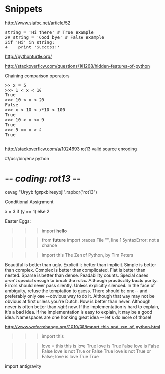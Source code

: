# Snippets


http://www.siafoo.net/article/52


<pre>
string = 'Hi there' # True example
2# string = 'Good bye' # False example
3if 'Hi' in string:
4    print 'Success!'
</pre>





http://pythonturtle.org/




http://stackoverflow.com/questions/101268/hidden-features-of-python

Chaining comparison operators

<pre>
>> x = 5
>>> 1 < x < 10
True
>>> 10 < x < 20
False
>>> x < 10 < x*10 < 100
True
>>> 10 > x <= 9
True
>>> 5 == x > 4
True

</pre>



http://stackoverflow.com/a/1024693
rot13 valid source encoding

#!/usr/bin/env python
# -*- coding: rot13 -*-

cevag "Uryyb fgnpxbiresybj!".rapbqr("rot13")






Conditional Assignment

x = 3 if (y == 1) else 2



Easter Eggs:
>>>import __hello__

>>> from __future__ import braces
  File "<stdin>", line 1
SyntaxError: not a chance

>>> import this
The Zen of Python, by Tim Peters

Beautiful is better than ugly.
Explicit is better than implicit.
Simple is better than complex.
Complex is better than complicated.
Flat is better than nested.
Sparse is better than dense.
Readability counts.
Special cases aren't special enough to break the rules.
Although practicality beats purity.
Errors should never pass silently.
Unless explicitly silenced.
In the face of ambiguity, refuse the temptation to guess.
There should be one-- and preferably only one --obvious way to do it.
Although that way may not be obvious at first unless you're Dutch.
Now is better than never.
Although never is often better than *right* now.
If the implementation is hard to explain, it's a bad idea.
If the implementation is easy to explain, it may be a good idea.
Namespaces are one honking great idea -- let's do more of those!


http://www.wefearchange.org/2010/06/import-this-and-zen-of-python.html


 >>> import this

>>> love = this
>>> this is love
True
>>> love is True
False
>>> love is False
False
>>> love is not True or False
True
>>> love is not True or False; love is love
True
True



import antigravity
